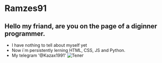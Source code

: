 # Ramzes91
## Hello my friand, are you on the page of a diginner programmer.
- I have nothing to tell about myself yet
- Now i`m persistently lerning HTML, CSS, JS and Python.
- My telegram '@Kazax1991' ![Телег](https://fontawesome.ru/icon/telegram)
